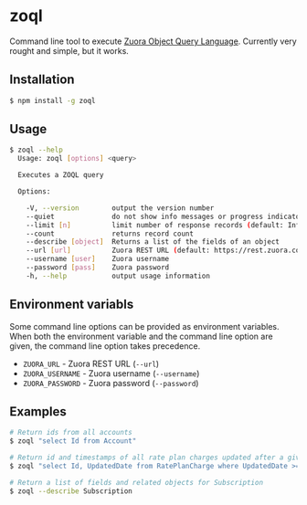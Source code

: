 # zoql

Command line tool to execute [Zuora Object Query Language][ZOQL]. Currently very
rought and simple, but it works.

## Installation

```bash
$ npm install -g zoql 
```

## Usage

```bash
$ zoql --help
  Usage: zoql [options] <query>

  Executes a ZOQL query

  Options:

    -V, --version        output the version number
    --quiet              do not show info messages or progress indicator
    --limit [n]          limit number of response records (default: Infinity)
    --count              returns record count
    --describe [object]  Returns a list of the fields of an object
    --url [url]          Zuora REST URL (default: https://rest.zuora.com/)
    --username [user]    Zuora username
    --password [pass]    Zuora password
    -h, --help           output usage information
```

## Environment variabls

Some command line options can be provided as environment variables. When both 
the environment variable and the command line option are given, the command line
option takes precedence. 

 * `ZUORA_URL` - Zuora REST URL (`--url`)
 * `ZUORA_USERNAME` - Zuora username (`--username`)
 * `ZUORA_PASSWORD` - Zuora password (`--password`)
 
## Examples

```bash
# Return ids from all accounts
$ zoql "select Id from Account"

# Return id and timestamps of all rate plan charges updated after a given date 
$ zoql "select Id, UpdatedDate from RatePlanCharge where UpdatedDate >= '2018-05-11T10:40:14-07:00'"

# Return a list of fields and related objects for Subscription
$ zoql --describe Subscription
```

 [ZOQL]: https://knowledgecenter.zuora.com/DC_Developers/K_Zuora_Object_Query_Language
